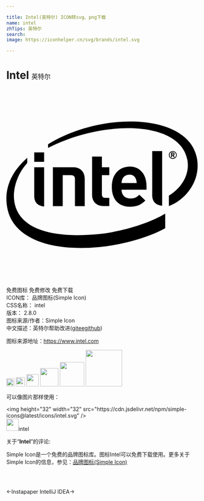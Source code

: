 ```yaml
---

title: Intel(英特尔) ICON转svg、png下载
name: intel
zhTips: 英特尔
search: 
image: https://iconhelper.cn/svg/brands/intel.svg

---
```


# Intel  <small style="font-size: 60%;font-weight: 100">英特尔</small>

<div id="svg" class="svg-wrap">
<svg role="img" viewBox="0 0 24 24" xmlns="http://www.w3.org/2000/svg"><title>Intel icon</title><path d="M7.07 10.8v3.877H5.837V9.804l2.547.002c1.08 0 1.449.764 1.449 1.456v3.415h-1.23v-3.408c0-.291-.149-.469-.513-.469H7.07zm8.389-.058c-.422 0-.748.216-.885.51-.077.167-.117.347-.118.53h1.898c-.023-.53-.263-1.04-.895-1.04zm-1.003 1.88c0 .629.393 1.095 1.094 1.095.544 0 .815-.15 1.131-.466l.762.729c-.487.481-1.001.773-1.902.773-1.18 0-2.31-.643-2.31-2.52 0-1.605.985-2.512 2.281-2.512 1.315 0 2.075 1.063 2.075 2.455v.443h-3.131v.003zm-2.268 2.047c-1.004 0-1.432-.699-1.432-1.391v-4.8h1.232v1.327h.928v.996h-.929v2.4c0 .284.135.44.429.44h.5v1.027h-.728zM4.739 9.131H3.497v-1.18h1.242v1.18zm.003 5.595c-.93-.088-1.246-.651-1.246-1.305V9.806H4.74v4.924l.002-.004zm14.805-.104c-.929-.09-1.243-.652-1.243-1.303V7.784h1.243v6.84-.002zm4.347-6.038C22.769 3.091 12.102 2.743 5.23 6.927v.462c6.865-3.528 16.604-3.508 17.491 1.55.296 1.675-.646 3.418-2.329 4.422v1.311c2.025-.742 4.105-3.147 3.502-6.088zm-12.496 9.61c-4.742.438-9.686-.251-10.377-3.957-.337-1.827.497-3.765 1.598-4.967v-.643C.632 10.37-.446 12.577.175 15.184c.792 3.345 5.035 5.239 11.509 4.609 2.563-.249 5.916-1.074 8.247-2.354v-1.816c-2.116 1.261-5.617 2.302-8.533 2.571zM20.984 8.15c0-.06-.037-.079-.116-.079h-.077v.17l.077.002c.079 0 .116-.025.116-.084V8.15zm.12.423h-.091c-.009 0-.018-.004-.021-.012l-.125-.213c-.003-.005-.013-.01-.019-.01h-.056v.212c0 .012-.009.025-.023.025h-.082c-.011 0-.021-.014-.021-.025v-.533c0-.029.012-.045.038-.048.05-.005.101-.006.152-.006.152 0 .246.046.246.188v.01c0 .09-.046.135-.114.158l.13.219c0 .006.005.012.005.018.002.007-.004.017-.019.017v.002-.002zm-.218-.709c-.226 0-.408.184-.408.41.001.227.186.409.411.408.225 0 .406-.182.409-.406-.002-.226-.185-.411-.412-.412zm0 .907c-.273 0-.495-.222-.495-.495s.222-.495.494-.495h.001c.271 0 .495.224.495.495 0 .274-.224.495-.495.495z"/></svg>
</div>
<detail full-name='intel'></detail>

<div class="detail-page">
<p>
<span><span class="badge-success badge">免费图标</span> <span class="badge-success badge">免费修改</span>  <span class="badge-success badge">免费下载</span> </span>
<br/>
<span>
ICON库：
<span class="badge-secondary badge">品牌图标(Simple Icon)</span> 
</span>
<br/>
<span>
CSS名称：
<span class="badge-secondary badge">intel</span> 
</span>

<br/>
<span>
版本：
<span class="badge-secondary badge">2.8.0</span> 
</span>
<br/>
<span>图标来源/作者：<span class="badge-light badge">Simple Icon</span></span> 
<br/>
<span class="zh-detail">中文描述：<span class="badge-primary badge">英特尔</span><span class="help-link"><span>帮助改进</span>(<a href="https://gitee.com/liuwave/icon-helper/edit/master/json/brands/intel.json" target="_blank" rel="noopener noreferrer">gitee</a><a href="https://github.com/liuwave/icon-helper/edit/master/json/brands/intel.json" target="_blank" rel="noopener noreferrer">github</a></span>)</span><br/>
</p>
</div><div class="description description alert alert-light"><p>图标来源地址：<a href="https://www.intel.com" target="_blank" rel="noopener noreferrer">https://www.intel.com</a></p></div>
<div class="alert alert-dark">
<img height="21" width="21" src="https://cdn.jsdelivr.net/npm/simple-icons@latest/icons/intel.svg" />
<img height="24" width="24" src="https://cdn.jsdelivr.net/npm/simple-icons@latest/icons/intel.svg" />
<img height="32" width="32" src="https://cdn.jsdelivr.net/npm/simple-icons@latest/icons/intel.svg" />
<img height="48" width="48" src="https://cdn.jsdelivr.net/npm/simple-icons@latest/icons/intel.svg" />
<img height="64" width="64" src="https://cdn.jsdelivr.net/npm/simple-icons@latest/icons/intel.svg" />
<img height="96" width="96" src="https://cdn.jsdelivr.net/npm/simple-icons@latest/icons/intel.svg" />

</div>
<div>
  <p>可以像图片那样使用：    
  </p>
  <div class="alert alert-primary" style="font-size: 14px">
    &lt;img height="32" width="32" src="https://cdn.jsdelivr.net/npm/simple-icons@latest/icons/intel.svg" /&gt;
    <copy-btn content='<img height="32" width="32" src="https://cdn.jsdelivr.net/npm/simple-icons@latest/icons/intel.svg" />'></copy-btn>
  </div>
  <div class="alert alert-secondary">
    <img height="32" width="32" src="https://cdn.jsdelivr.net/npm/simple-icons@latest/icons/intel.svg" />intel
    <copy-btn content="intel" btn-title="复制图标名称"></copy-btn>
  </div>
</div>
<div class="icon-detail__container">
<p>关于“<b>Intel</b>”的评论:</p>
</div>
<Vssue title="关于“Intel”的评论" />
<div><p>Simple Icon是一个免费的品牌图标库。图标Intel可以免费下载使用。更多关于  Simple Icon的信息，参见：<a target="_blank" href="https://iconhelper.cn/brands.html">品牌图标(Simple Icon)</a>
</p></div>


<div style="padding:2rem 0 " class="page-nav"><p class="inner"><span class="prev">←<router-link to="/icon/instapaper.html">Instapaper</router-link></span> <span class="next"><router-link to="/icon/intellij-idea.html">IntelliJ IDEA</router-link>→</span></p></div>
